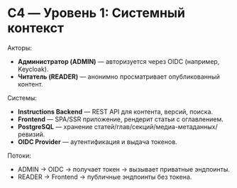 # C4 — Уровень 1: Системный контекст

Акторы:
- **Администратор (ADMIN)** — авторизуется через OIDC (например, Keycloak).
- **Читатель (READER)** — анонимно просматривает опубликованный контент.

Системы:
- **Instructions Backend** — REST API для контента, версий, поиска.
- **Frontend** — SPA/SSR приложение, рендерит статьи с оглавлением.
- **PostgreSQL** — хранение статей/глав/секций/медиа-метаданных/ревизий.
- **OIDC Provider** — аутентификация и выдача токенов.

Потоки:
- ADMIN → OIDC → получает токен → вызывает приватные эндпоинты.
- READER → Frontend → публичные эндпоинты без токена.
